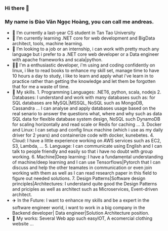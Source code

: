 ### Hi there 👋
### My name is Đào Văn Ngọc Hoàng, you can call me andreas.

- 🔭 I’m currently a last-year CS student in Tan Tao University
- 🌱 I’m currently learning .NET core for web development and BigData architect, tools, machine learning.
- 👯 I’m looking to a job or an internship, i can work with pretty much any language but i prefer to a .NET core web developer or a Data engineer with apache frameworks and scala|python.
- 👨‍💻 I'm a enthusiastic developer, i'm using and coding confidently on linux, i like to read books to enhance my skill set, manage time to have 10 hours a day to study, i like to learn and apply what i've learn in to practice rather than getting the knowledge and let them be forgotten that for me a waste of time. 
- 🤹 My skills.
            1. Programming Languages: .NET6, python, scala, nodejs 
            2. Databases: I understand and work with many databases such as: for SQL databases are MySQL|MSSQL, NoSQL such as MongoDB, Cassandra ... I can analyse and apply databases usage based on the real senario to answer the questions what, where and why such as data SQL data for flexible database system design, NoSQL such DynamoDB for scaling horizontally and read scale or Redis for caching ...
            3. Docker and Linux: I can setup and config linux machine (which i use as my daily driver for 2 years) and containerize code with docker, kunebetes.
            4. Cloud: I have a little experience working on AWS services such as EC2, S3, Lambda, ... 
            5. Language: I can communicate using English and I can talk to people friendly and easily so that i have no doubt with group working.
            6. Machine|Deep learning: I have a fundamental understanding of machine/deep learning and I can use Tensorflows|Pytorch that I can discuss and help the other teamates in communication or even join working with them as well as I can read research paper in this field to figure out needed solutions.
            7. Design Patterns|Software design principles|Architectures: I understand quite good the Design Patterns and priciples as well as architect such as       Microservices, Event-driven architect.
- ✈️ In the Future: I want to enhance my skills and be a expert in the software engineer world, i want to work in a big company in the Backend developer| Data engineer|Solution Architecture position.
- 🔖 My works: Several Web app such easyIOT, A ecomercial clothing website ...


